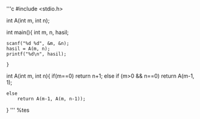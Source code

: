 '''c
#include <stdio.h>

int A(int m, int n);

int main(){
	int m, n, hasil;
	
	scanf("%d %d", &m, &n);
	hasil = A(m, n);
	printf("%d\n", hasil);
	
	}
	
int A(int m, int n){
	if(m==0)
		return n+1;
	else if (m>0 && n==0)
		return A(m-1, 1);
	
	else
		return A(m-1, A(m, n-1));
	
}
'''
%tes
